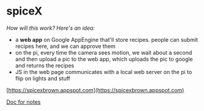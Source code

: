 # spiceX

_How will this work? Here's an idea:_

- a **web app** on Google AppEngine that'll store recipes. people can submit recipes here, and we can approve them
- on the pi, every time the camera sees motion, we wait about a second and then upload a pic to the web app, which uploads the pic to google and returns the recipes
- JS in the web page communicates with a local web server on the pi to flip on lights and stuff

[https://spicexbrown.appspot.com](https://spicexbrown.appspot.com)

[Doc for notes](https://docs.google.com/a/brown.edu/document/d/1trEixanEznd0PjVrBvfIbYg7RRwER54C_jklffTsIRM/edit?usp=sharing)
